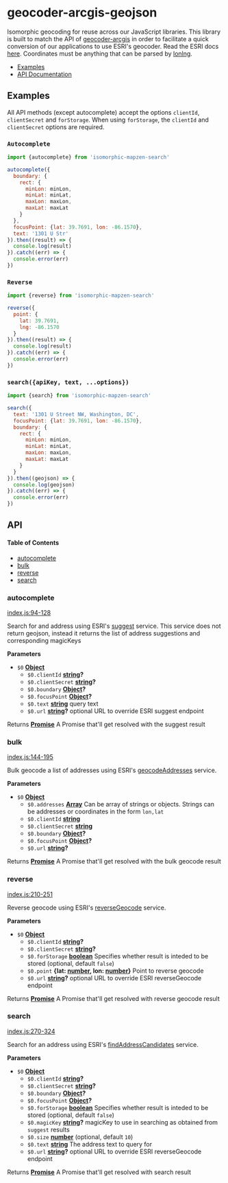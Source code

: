 # geocoder-arcgis-geojson

Isomorphic geocoding for reuse across our JavaScript libraries. This library is built to match the API of [geocoder-arcgis](https://www.npmjs.com/package/geocoder-arcgis) in order to facilitate a quick conversion of our applications to use ESRI's geocoder.  Read the ESRI docs [here](https://developers.arcgis.com/labs/rest/get-an-access-token/). Coordinates must be anything that can be parsed by [lonlng](https://github.com/conveyal/lonlng).

-   [Examples](#examples)
-   [API Documentation](#api)

## Examples

All API methods (except autocomplete) accept the options `clientId`, `clientSecret` and `forStorage`.  When using `forStorage`, the `clientId` and `clientSecret` options are required.

### `Autocomplete`

```js
import {autocomplete} from 'isomorphic-mapzen-search'

autocomplete({
  boundary: {
    rect: {
      minLon: minLon,
      minLat: minLat,
      maxLon: maxLon,
      maxLat: maxLat
    }
  },
  focusPoint: {lat: 39.7691, lon: -86.1570},
  text: '1301 U Str'
}).then((result) => {
  console.log(result)
}).catch((err) => {
  console.error(err)
})
```

### `Reverse`

```js
import {reverse} from 'isomorphic-mapzen-search'

reverse({
  point: {
    lat: 39.7691,
    lng: -86.1570
  }
}).then((result) => {
  console.log(result)
}).catch((err) => {
  console.error(err)
})
```

### `search({apiKey, text, ...options})`

```js
import {search} from 'isomorphic-mapzen-search'

search({
  text: '1301 U Street NW, Washington, DC',
  focusPoint: {lat: 39.7691, lon: -86.1570},
  boundary: {
    rect: {
      minLon: minLon,
      minLat: minLat,
      maxLon: maxLon,
      maxLat: maxLat
    }
  }
}).then((geojson) => {
  console.log(geojson)
}).catch((err) => {
  console.error(err)
})
```

## API

<!-- Generated by documentation.js. Update this documentation by updating the source code. -->

#### Table of Contents

-   [autocomplete](#autocomplete)
-   [bulk](#bulk)
-   [reverse](#reverse)
-   [search](#search)

### autocomplete

[index.js:94-128](https://github.com/conveyal/geocoder-arcgis-geojson/blob/8d90b1c38b6156312cf9e47e9d541b7a56015a75/index.js#L94-L128 "Source code on GitHub")

Search for and address using
ESRI's [suggest](https://developers.arcgis.com/rest/geocode/api-reference/geocoding-suggest.htm)
service.  This service does not return geojson, instead it returns the list
of address suggestions and corresponding magicKeys

**Parameters**

-   `$0` **[Object](https://developer.mozilla.org/docs/Web/JavaScript/Reference/Global_Objects/Object)** 
    -   `$0.clientId` **[string](https://developer.mozilla.org/docs/Web/JavaScript/Reference/Global_Objects/String)?** 
    -   `$0.clientSecret` **[string](https://developer.mozilla.org/docs/Web/JavaScript/Reference/Global_Objects/String)?** 
    -   `$0.boundary` **[Object](https://developer.mozilla.org/docs/Web/JavaScript/Reference/Global_Objects/Object)?** 
    -   `$0.focusPoint` **[Object](https://developer.mozilla.org/docs/Web/JavaScript/Reference/Global_Objects/Object)?** 
    -   `$0.text` **[string](https://developer.mozilla.org/docs/Web/JavaScript/Reference/Global_Objects/String)** query text
    -   `$0.url` **[string](https://developer.mozilla.org/docs/Web/JavaScript/Reference/Global_Objects/String)?** optional URL to override ESRI suggest endpoint

Returns **[Promise](https://developer.mozilla.org/docs/Web/JavaScript/Reference/Global_Objects/Promise)** A Promise that'll get resolved with the suggest result

### bulk

[index.js:144-195](https://github.com/conveyal/geocoder-arcgis-geojson/blob/8d90b1c38b6156312cf9e47e9d541b7a56015a75/index.js#L144-L195 "Source code on GitHub")

Bulk geocode a list of addresses using
ESRI's [geocodeAddresses](https://developers.arcgis.com/rest/geocode/api-reference/geocoding-geocode-addresses.htm)
service.

**Parameters**

-   `$0` **[Object](https://developer.mozilla.org/docs/Web/JavaScript/Reference/Global_Objects/Object)** 
    -   `$0.addresses` **[Array](https://developer.mozilla.org/docs/Web/JavaScript/Reference/Global_Objects/Array)** Can be array of strings or objects.  Strings can be addresses or coordinates in the form `lon,lat`
    -   `$0.clientId` **[string](https://developer.mozilla.org/docs/Web/JavaScript/Reference/Global_Objects/String)** 
    -   `$0.clientSecret` **[string](https://developer.mozilla.org/docs/Web/JavaScript/Reference/Global_Objects/String)** 
    -   `$0.boundary` **[Object](https://developer.mozilla.org/docs/Web/JavaScript/Reference/Global_Objects/Object)?** 
    -   `$0.focusPoint` **[Object](https://developer.mozilla.org/docs/Web/JavaScript/Reference/Global_Objects/Object)?** 
    -   `$0.url` **[string](https://developer.mozilla.org/docs/Web/JavaScript/Reference/Global_Objects/String)?** 

Returns **[Promise](https://developer.mozilla.org/docs/Web/JavaScript/Reference/Global_Objects/Promise)** A Promise that'll get resolved with the bulk geocode result

### reverse

[index.js:210-251](https://github.com/conveyal/geocoder-arcgis-geojson/blob/8d90b1c38b6156312cf9e47e9d541b7a56015a75/index.js#L210-L251 "Source code on GitHub")

Reverse geocode using
ESRI's [reverseGeocode](https://developers.arcgis.com/rest/geocode/api-reference/geocoding-reverse-geocode.htm)
service.

**Parameters**

-   `$0` **[Object](https://developer.mozilla.org/docs/Web/JavaScript/Reference/Global_Objects/Object)** 
    -   `$0.clientId` **[string](https://developer.mozilla.org/docs/Web/JavaScript/Reference/Global_Objects/String)?** 
    -   `$0.clientSecret` **[string](https://developer.mozilla.org/docs/Web/JavaScript/Reference/Global_Objects/String)?** 
    -   `$0.forStorage` **[boolean](https://developer.mozilla.org/docs/Web/JavaScript/Reference/Global_Objects/Boolean)** Specifies whether result is inteded to be stored (optional, default `false`)
    -   `$0.point` **{lat: [number](https://developer.mozilla.org/docs/Web/JavaScript/Reference/Global_Objects/Number), lon: [number](https://developer.mozilla.org/docs/Web/JavaScript/Reference/Global_Objects/Number)}** Point to reverse geocode
    -   `$0.url` **[string](https://developer.mozilla.org/docs/Web/JavaScript/Reference/Global_Objects/String)?** optional URL to override ESRI reverseGeocode endpoint

Returns **[Promise](https://developer.mozilla.org/docs/Web/JavaScript/Reference/Global_Objects/Promise)** A Promise that'll get resolved with reverse geocode result

### search

[index.js:270-324](https://github.com/conveyal/geocoder-arcgis-geojson/blob/8d90b1c38b6156312cf9e47e9d541b7a56015a75/index.js#L270-L324 "Source code on GitHub")

Search for an address using
ESRI's [findAddressCandidates](https://developers.arcgis.com/rest/geocode/api-reference/geocoding-find-address-candidates.htm)
service.

**Parameters**

-   `$0` **[Object](https://developer.mozilla.org/docs/Web/JavaScript/Reference/Global_Objects/Object)** 
    -   `$0.clientId` **[string](https://developer.mozilla.org/docs/Web/JavaScript/Reference/Global_Objects/String)?** 
    -   `$0.clientSecret` **[string](https://developer.mozilla.org/docs/Web/JavaScript/Reference/Global_Objects/String)?** 
    -   `$0.boundary` **[Object](https://developer.mozilla.org/docs/Web/JavaScript/Reference/Global_Objects/Object)?** 
    -   `$0.focusPoint` **[Object](https://developer.mozilla.org/docs/Web/JavaScript/Reference/Global_Objects/Object)?** 
    -   `$0.forStorage` **[boolean](https://developer.mozilla.org/docs/Web/JavaScript/Reference/Global_Objects/Boolean)** Specifies whether result is inteded to be stored (optional, default `false`)
    -   `$0.magicKey` **[string](https://developer.mozilla.org/docs/Web/JavaScript/Reference/Global_Objects/String)?** magicKey to use in searching as obtained from `suggest` results
    -   `$0.size` **[number](https://developer.mozilla.org/docs/Web/JavaScript/Reference/Global_Objects/Number)**  (optional, default `10`)
    -   `$0.text` **[string](https://developer.mozilla.org/docs/Web/JavaScript/Reference/Global_Objects/String)** The address text to query for
    -   `$0.url` **[string](https://developer.mozilla.org/docs/Web/JavaScript/Reference/Global_Objects/String)?** optional URL to override ESRI reverseGeocode endpoint

Returns **[Promise](https://developer.mozilla.org/docs/Web/JavaScript/Reference/Global_Objects/Promise)** A Promise that'll get resolved with search result
